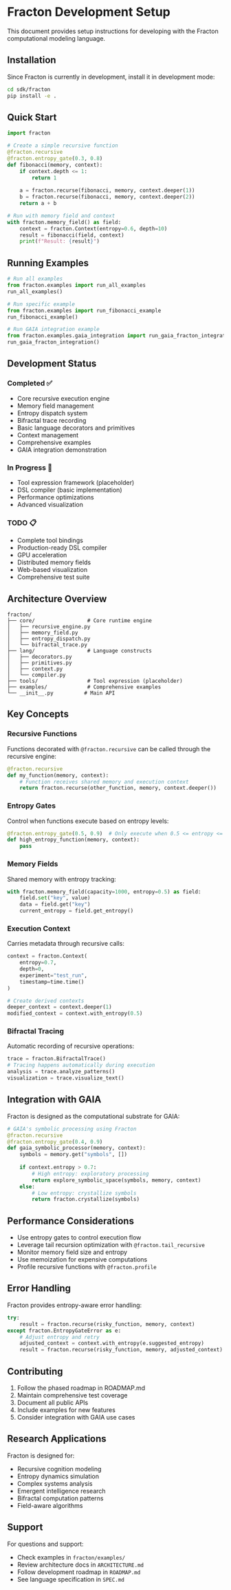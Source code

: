 # Fracton Development Setup

This document provides setup instructions for developing with the Fracton computational modeling language.

## Installation

Since Fracton is currently in development, install it in development mode:

```bash
cd sdk/fracton
pip install -e .
```

## Quick Start

```python
import fracton

# Create a simple recursive function
@fracton.recursive
@fracton.entropy_gate(0.3, 0.8)
def fibonacci(memory, context):
    if context.depth <= 1:
        return 1
    
    a = fracton.recurse(fibonacci, memory, context.deeper(1))
    b = fracton.recurse(fibonacci, memory, context.deeper(2))
    return a + b

# Run with memory field and context
with fracton.memory_field() as field:
    context = fracton.Context(entropy=0.6, depth=10)
    result = fibonacci(field, context)
    print(f"Result: {result}")
```

## Running Examples

```python
# Run all examples
from fracton.examples import run_all_examples
run_all_examples()

# Run specific example
from fracton.examples import run_fibonacci_example
run_fibonacci_example()

# Run GAIA integration example
from fracton.examples.gaia_integration import run_gaia_fracton_integration
run_gaia_fracton_integration()
```

## Development Status

### Completed ✅
- Core recursive execution engine
- Memory field management
- Entropy dispatch system
- Bifractal trace recording
- Basic language decorators and primitives
- Context management
- Comprehensive examples
- GAIA integration demonstration

### In Progress 🚧
- Tool expression framework (placeholder)
- DSL compiler (basic implementation)
- Performance optimizations
- Advanced visualization

### TODO 📋
- Complete tool bindings
- Production-ready DSL compiler
- GPU acceleration
- Distributed memory fields
- Web-based visualization
- Comprehensive test suite

## Architecture Overview

```
fracton/
├── core/                 # Core runtime engine
│   ├── recursive_engine.py
│   ├── memory_field.py
│   ├── entropy_dispatch.py
│   └── bifractal_trace.py
├── lang/                 # Language constructs
│   ├── decorators.py
│   ├── primitives.py
│   ├── context.py
│   └── compiler.py
├── tools/                # Tool expression (placeholder)
├── examples/             # Comprehensive examples
└── __init__.py          # Main API
```

## Key Concepts

### Recursive Functions
Functions decorated with `@fracton.recursive` can be called through the recursive engine:

```python
@fracton.recursive
def my_function(memory, context):
    # Function receives shared memory and execution context
    return fracton.recurse(other_function, memory, context.deeper())
```

### Entropy Gates
Control when functions execute based on entropy levels:

```python
@fracton.entropy_gate(0.5, 0.9)  # Only execute when 0.5 <= entropy <= 0.9
def high_entropy_function(memory, context):
    pass
```

### Memory Fields
Shared memory with entropy tracking:

```python
with fracton.memory_field(capacity=1000, entropy=0.5) as field:
    field.set("key", value)
    data = field.get("key")
    current_entropy = field.get_entropy()
```

### Execution Context
Carries metadata through recursive calls:

```python
context = fracton.Context(
    entropy=0.7,
    depth=0,
    experiment="test_run",
    timestamp=time.time()
)

# Create derived contexts
deeper_context = context.deeper(1)
modified_context = context.with_entropy(0.5)
```

### Bifractal Tracing
Automatic recording of recursive operations:

```python
trace = fracton.BifractalTrace()
# Tracing happens automatically during execution
analysis = trace.analyze_patterns()
visualization = trace.visualize_text()
```

## Integration with GAIA

Fracton is designed as the computational substrate for GAIA:

```python
# GAIA's symbolic processing using Fracton
@fracton.recursive
@fracton.entropy_gate(0.4, 0.9)
def gaia_symbolic_processor(memory, context):
    symbols = memory.get("symbols", [])
    
    if context.entropy > 0.7:
        # High entropy: exploratory processing
        return explore_symbolic_space(symbols, memory, context)
    else:
        # Low entropy: crystallize symbols
        return fracton.crystallize(symbols)
```

## Performance Considerations

- Use entropy gates to control execution flow
- Leverage tail recursion optimization with `@fracton.tail_recursive`
- Monitor memory field size and entropy
- Use memoization for expensive computations
- Profile recursive functions with `@fracton.profile`

## Error Handling

Fracton provides entropy-aware error handling:

```python
try:
    result = fracton.recurse(risky_function, memory, context)
except fracton.EntropyGateError as e:
    # Adjust entropy and retry
    adjusted_context = context.with_entropy(e.suggested_entropy)
    result = fracton.recurse(risky_function, memory, adjusted_context)
```

## Contributing

1. Follow the phased roadmap in ROADMAP.md
2. Maintain comprehensive test coverage
3. Document all public APIs
4. Include examples for new features
5. Consider integration with GAIA use cases

## Research Applications

Fracton is designed for:
- Recursive cognition modeling
- Entropy dynamics simulation
- Complex systems analysis
- Emergent intelligence research
- Bifractal computation patterns
- Field-aware algorithms

## Support

For questions and support:
- Check examples in `fracton/examples/`
- Review architecture docs in `ARCHITECTURE.md`
- Follow development roadmap in `ROADMAP.md`
- See language specification in `SPEC.md`
